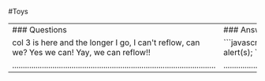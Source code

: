 #Toys

<table width="100%">

<tr>
<td>
### Questions
</td>
<td>
### Answers
</td>
</tr>


<tr>
<td>
col 3 is  here and the longer I go, I can't reflow, can we? Yes we can! Yay, we can reflow!!
</td>
<td>
```javascript
var s = "JavaScript syntax highlighting";
alert(s);
```
</td>
</tr>


<tr>
<td>
................................................................................................
</td>
<td>
................................................................................................
</tr>
